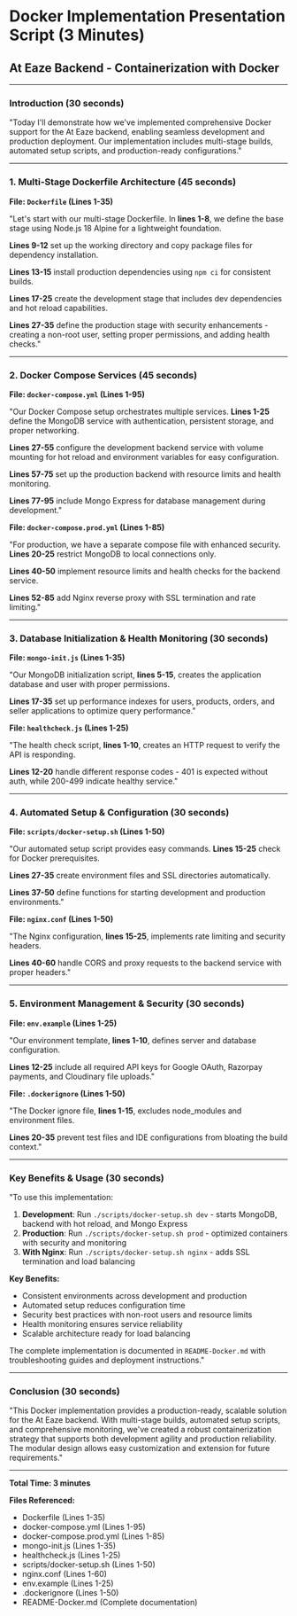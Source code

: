 # Docker Implementation Presentation Script (3 Minutes)
## At Eaze Backend - Containerization with Docker

---

### **Introduction (30 seconds)**
"Today I'll demonstrate how we've implemented comprehensive Docker support for the At Eaze backend, enabling seamless development and production deployment. Our implementation includes multi-stage builds, automated setup scripts, and production-ready configurations."

---

### **1. Multi-Stage Dockerfile Architecture (45 seconds)**

**File: `Dockerfile` (Lines 1-35)**

"Let's start with our multi-stage Dockerfile. In **lines 1-8**, we define the base stage using Node.js 18 Alpine for a lightweight foundation. 

**Lines 9-12** set up the working directory and copy package files for dependency installation.

**Lines 13-15** install production dependencies using `npm ci` for consistent builds.

**Lines 17-25** create the development stage that includes dev dependencies and hot reload capabilities.

**Lines 27-35** define the production stage with security enhancements - creating a non-root user, setting proper permissions, and adding health checks."

---

### **2. Docker Compose Services (45 seconds)**

**File: `docker-compose.yml` (Lines 1-95)**

"Our Docker Compose setup orchestrates multiple services. **Lines 1-25** define the MongoDB service with authentication, persistent storage, and proper networking.

**Lines 27-55** configure the development backend service with volume mounting for hot reload and environment variables for easy configuration.

**Lines 57-75** set up the production backend with resource limits and health monitoring.

**Lines 77-95** include Mongo Express for database management during development."

**File: `docker-compose.prod.yml` (Lines 1-85)**

"For production, we have a separate compose file with enhanced security. **Lines 20-25** restrict MongoDB to local connections only.

**Lines 40-50** implement resource limits and health checks for the backend service.

**Lines 52-85** add Nginx reverse proxy with SSL termination and rate limiting."

---

### **3. Database Initialization & Health Monitoring (30 seconds)**

**File: `mongo-init.js` (Lines 1-35)**

"Our MongoDB initialization script, **lines 5-15**, creates the application database and user with proper permissions.

**Lines 17-35** set up performance indexes for users, products, orders, and seller applications to optimize query performance."

**File: `healthcheck.js` (Lines 1-25)**

"The health check script, **lines 1-10**, creates an HTTP request to verify the API is responding.

**Lines 12-20** handle different response codes - 401 is expected without auth, while 200-499 indicate healthy service."

---

### **4. Automated Setup & Configuration (30 seconds)**

**File: `scripts/docker-setup.sh` (Lines 1-50)**

"Our automated setup script provides easy commands. **Lines 15-25** check for Docker prerequisites.

**Lines 27-35** create environment files and SSL directories automatically.

**Lines 37-50** define functions for starting development and production environments."

**File: `nginx.conf` (Lines 1-50)**

"The Nginx configuration, **lines 15-25**, implements rate limiting and security headers.

**Lines 40-60** handle CORS and proxy requests to the backend service with proper headers."

---

### **5. Environment Management & Security (30 seconds)**

**File: `env.example` (Lines 1-25)**

"Our environment template, **lines 1-10**, defines server and database configuration.

**Lines 12-25** include all required API keys for Google OAuth, Razorpay payments, and Cloudinary file uploads."

**File: `.dockerignore` (Lines 1-50)**

"The Docker ignore file, **lines 1-15**, excludes node_modules and environment files.

**Lines 20-35** prevent test files and IDE configurations from bloating the build context."

---

### **Key Benefits & Usage (30 seconds)**

"To use this implementation:

1. **Development**: Run `./scripts/docker-setup.sh dev` - starts MongoDB, backend with hot reload, and Mongo Express
2. **Production**: Run `./scripts/docker-setup.sh prod` - optimized containers with security and monitoring
3. **With Nginx**: Run `./scripts/docker-setup.sh nginx` - adds SSL termination and load balancing

**Key Benefits:**
- Consistent environments across development and production
- Automated setup reduces configuration time
- Security best practices with non-root users and resource limits
- Health monitoring ensures service reliability
- Scalable architecture ready for load balancing

The complete implementation is documented in `README-Docker.md` with troubleshooting guides and deployment instructions."

---

### **Conclusion (30 seconds)**

"This Docker implementation provides a production-ready, scalable solution for the At Eaze backend. With multi-stage builds, automated setup scripts, and comprehensive monitoring, we've created a robust containerization strategy that supports both development agility and production reliability. The modular design allows easy customization and extension for future requirements."

---

**Total Time: 3 minutes**

**Files Referenced:**
- Dockerfile (Lines 1-35)
- docker-compose.yml (Lines 1-95)
- docker-compose.prod.yml (Lines 1-85)
- mongo-init.js (Lines 1-35)
- healthcheck.js (Lines 1-25)
- scripts/docker-setup.sh (Lines 1-50)
- nginx.conf (Lines 1-60)
- env.example (Lines 1-25)
- .dockerignore (Lines 1-50)
- README-Docker.md (Complete documentation) 